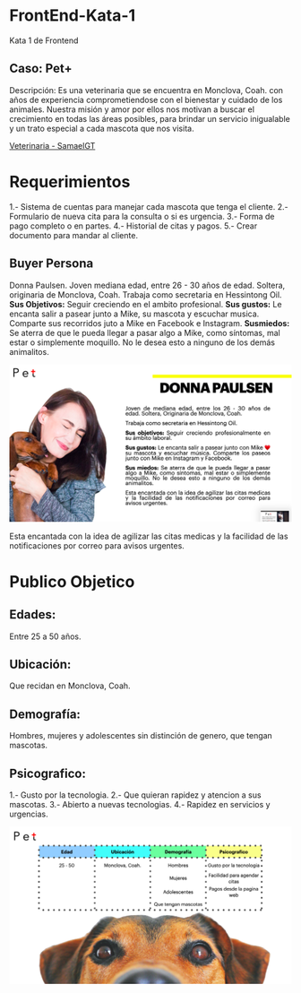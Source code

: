 # FrontEnd-Kata-1
Kata 1 de Frontend

## Caso: Pet+
Descripción: Es una veterinaria que se encuentra en Monclova, Coah. con años de experiencia comprometiendose con el bienestar y cuidado de los animales.
Nuestra misión y amor por ellos nos motivan a buscar el crecimiento en todas las áreas posibles, para brindar un servicio inigualable y un trato especial a cada mascota que nos visita.

[Veterinaria - SamaelGT ](https://github.com/SamaelGT/FrontEnd-Kata-1/blob/main/Veterinaria.png)


# Requerimientos
1.- Sistema de cuentas para manejar cada mascota que tenga el cliente.
2.- Formulario de nueva cita para la consulta o si es urgencia.
3.- Forma de pago completo o en partes.
4.- Historial de citas y pagos.
5.- Crear documento para mandar al cliente.

## Buyer Persona
Donna Paulsen.
Joven mediana edad, entre 26 - 30 años de edad. Soltera, originaria de Monclova, Coah.
Trabaja como secretaria en Hessintong Oil.
**Sus Objetivos:** Seguir creciendo en el ambito profesional.
**Sus gustos:** Le encanta salir a pasear junto a Mike, su mascota y escuchar musica. Comparte sus recorridos juto a Mike en Facebook e Instagram.
**Susmiedos:** Se aterra de que le pueda llegar a pasar algo a Mike, como síntomas, mal estar o simplemente moquillo. No le desea esto a ninguno de los demás animalitos.

![BuyerPersona - SamaelGT ](https://github.com/SamaelGT/FrontEnd-Kata-1/blob/main/BuyerPersona.png)


Esta encantada con la idea de agilizar las citas medicas y la facilidad de las notificaciones por correo para avisos urgentes.

# Publico Objetico
## Edades:
Entre 25 a 50 años.

## Ubicación:
Que recidan en Monclova, Coah.

## Demografía:
Hombres, mujeres y adolescentes sin distinción de genero, que tengan mascotas.

## Psicografico:
1.- Gusto por la tecnologia.
2.- Que quieran rapidez y atencion a sus mascotas.
3.- Abierto a nuevas tecnologias.
4.- Rapidez en servicios y urgencias.

![PublicObject - SamaelGT ](https://github.com/SamaelGT/FrontEnd-Kata-1/blob/main/PublicObject.png)

